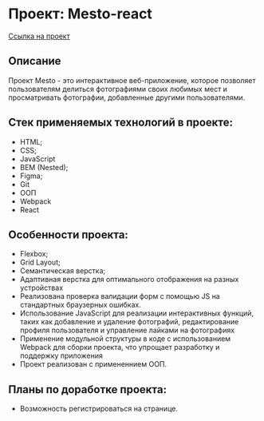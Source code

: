 # Проект: Mesto-react

[Ссылка на проект](https://vlad0s78.github.io/mesto-react/)

## Описание 

Проект Mesto - это интерактивное веб-приложение, которое позволяет пользователям делиться фотографиями своих любимых мест и просматривать фотографии, добавленные другими пользователями.

## Стек применяемых технологий в проекте:

* HTML;
* CSS;
* JavaScript
* BEM (Nested);
* Figma;
* Git
* ООП
* Webpack
* React

## Особенности проекта:

* Flexbox;
* Grid Layout;
* Семантическая верстка;
* Адаптивная верстка для оптимального отображения на разных устройствах
* Реализована проверка валидации форм с помощью JS на стандартных браузерных ошибках.
* Использование JavaScript для реализации интерактивных функций, таких как добавление и удаление фотографий, редактирование профиля пользователя и управление лайками на фотографиях
* Применение модульной структуры в коде с использованием Webpack для сборки проекта, что упрощает разработку и поддержку приложения
* Проект реализован с примененнием ООП.

## Планы по доработке проекта:

* Возможность регистрироваться на странице.